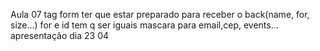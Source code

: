 Aula 07
tag form ter que estar preparado para receber o back(name, for, size...)
for e id tem q ser iguais
mascara para email,cep, events...
apresentação dia 23 04
